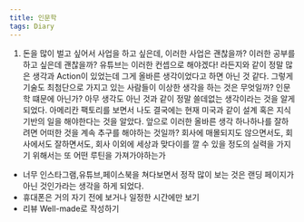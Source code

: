 ```yaml
---
title: 인문학
tags: Diary
---
```


1. 돈을 많이 벌고 싶어서 사업을 하고 싶은데, 이러한 사업은 괜찮을까? 이러한 공부를 하고 싶은데 괜찮을까? 유튜브는 이러한 컨셉으로 해야겠다! 라든지와 같이 정말 많은 생각과 Action이 있었는데 그게 올바른 생각이었다고 하면 아닌 것 같다. 그렇게 기술도 최첨단으로 가지고 있는 사람들이 이상한 생각을 하는 것은 무엇일까? 인문학 떄문에 아닌가? 아무 생각도 아닌 것과 같이 정말 쓸데없는 생각이라는 것을 알게 되었다. 아메리칸 팩토리를 보면서 나도 결국에는 현재 미국과 같이 설계 혹은 지식 기반의 일을 해야한다는 것을 알았다. 앞으로 이러한 올바른 생각 하나하나를 잘하려면 어떠한 것을 계속 추구를 해야하는 것일까? 회사에 매몰되지도 않으면서도, 회사에서도 잘하면서도, 회사 이외에 세상과 맞다이를 깔 수 있을 정도의 실력을 가지기 위해서는 또 어떤 루틴을 가져가야하는가

+ 너무 인스타그램,유튜브,페이스북을 쳐다보면서 정작 많이 보는 것은 랜딩 페이지가 아닌 것인가라는 생각을 하게 되었다.
+ 휴대폰은 거의 자기 전에 보거나 일정한 시간에만 보기 
+ 리뷰 Well-made로 작성하기